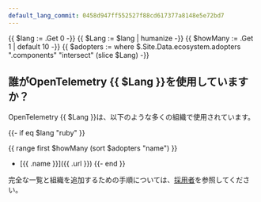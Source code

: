 ```yaml
---
default_lang_commit: 0458d947ff552527f88cd617377a8148e5e72bd7
---
```


{{ $lang := .Get 0 -}}
{{ $Lang := $lang | humanize -}}
{{ $howMany := .Get 1 | default 10 -}}
{{ $adopters := where $.Site.Data.ecosystem.adopters ".components" "intersect" (slice $Lang) -}}

## 誰がOpenTelemetry {{ $Lang }}を使用していますか？

OpenTelemetry {{ $Lang }}は、以下のような多くの組織で使用されています。

{{- if eq $lang "ruby" }}

{{ range first $howMany (sort $adopters "name") }}
- [{{ .name }}]({{ .url }})
{{- end }}

完全な一覧と組織を追加するための手順については、[採用者](/ecosystem/adopters/)を参照してください。
